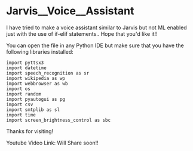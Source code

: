 # Jarvis__Voice__Assistant
I have tried to make a voice assistant similar to Jarvis but not ML enabled just with the use of if-elif statements.. Hope that you'd like it!!

You can open the file in any Python IDE but make sure that you have the following libraries installed:
```
import pyttsx3
import datetime
import speech_recognition as sr
import wikipedia as wp
import webbrowser as wb
import os
import random
import pyautogui as pg
import csv
import smtplib as sl
import time
import screen_brightness_control as sbc
```
Thanks for visiting!

Youtube Video Link: Will Share soon!!
